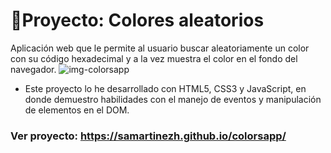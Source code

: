 # 💼Proyecto: Colores aleatorios 

Aplicación web que le permite al usuario buscar aleatoriamente un color con su código hexadecimal y a la vez muestra el color en el fondo del navegador.
![img-colorsapp](https://github.com/samartinezh/colorsapp/assets/147454858/e6fca170-0743-493d-8f23-26c7a84515a3)

- Este proyecto lo he desarrollado con HTML5, CSS3 y JavaScript, en donde demuestro habilidades con el manejo de eventos y manipulación de elementos en el DOM.

### Ver proyecto: https://samartinezh.github.io/colorsapp/
